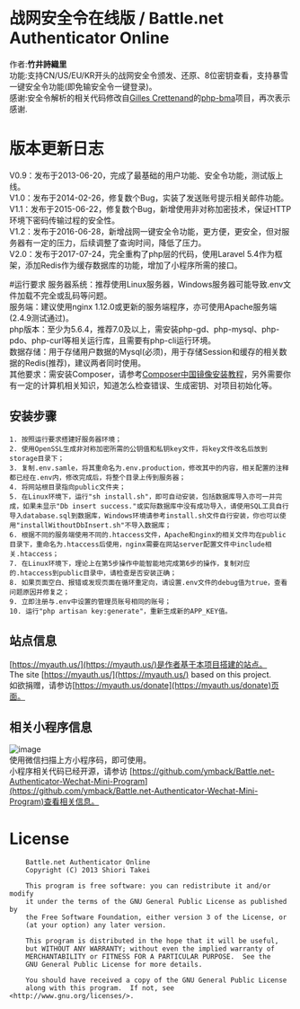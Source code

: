 # 战网安全令在线版 / Battle.net Authenticator Online

作者:**竹井詩織里**<br>
功能:支持CN/US/EU/KR开头的战网安全令颁发、还原、8位密钥查看，支持暴雪一键安全令功能(即免输安全令一键登录)。<br>
感谢:安全令解析的相关代码修改自[Gilles Crettenand](https://github.com/krtek4)的<a href="https://github.com/krtek4/php-bma">php-bma</a>项目，再次表示感谢.

# 版本更新日志
V0.9：发布于2013-06-20，完成了最基础的用户功能、安全令功能，测试版上线。<br>
V1.0：发布于2014-02-26，修复数个Bug，实装了发送账号提示相关邮件功能。<br>
V1.1：发布于2015-06-22，修复数个Bug，新增使用非对称加密技术，保证HTTP环境下密码传输过程的安全性。<br>
V1.2：发布于2016-06-28，新增战网一键安全令功能，更方便，更安全，但对服务器有一定的压力，后续调整了查询时间，降低了压力。<br>
V2.0：发布于2017-07-24，完全重构了php层的代码，使用Laravel 5.4作为框架，添加Redis作为缓存数据库的功能，增加了小程序所需的接口。<br>

#运行要求
服务器系统：推荐使用Linux服务器，Windows服务器可能导致.env文件加载不完全或乱码等问题。<br>
服务端：建议使用nginx 1.12.0或更新的服务端程序，亦可使用Apache服务端(2.4.9测试通过)。<br>
php版本：至少为5.6.4，推荐7.0及以上，需安装php-gd、php-mysql、php-pdo、php-curl等相关运行库，且需要有php-cli运行环境。<br>
数据存储：用于存储用户数据的Mysql(必须)，用于存储Session和缓存的相关数据的Redis(推荐)，建议两者同时使用。<br>
其他要求：需安装Composer，请参考[Composer中国镜像安装教程](https://pkg.phpcomposer.com/#how-to-install-composer)，另外需要你有一定的计算机相关知识，知道怎么检查错误、生成密钥、对项目初始化等。

## 安装步骤
	1. 按照运行要求搭建好服务器环境；
	2. 使用OpenSSL生成非对称加密所需的公钥值和私钥key文件，将key文件改名后放到storage目录下；
	3. 复制.env.samle，将其重命名为.env.production，修改其中的内容，相关配置的注释都已经在.env内，修改完成后，将整个目录上传到服务器；
	4. 将网站根目录指向public文件夹；
	5. 在Linux环境下，运行"sh install.sh"，即可自动安装，包括数据库导入亦可一并完成，如果未显示"Db insert success."或实际数据库中没有成功导入，请使用SQL工具自行导入database.sql到数据库，Windows环境请参考install.sh文件自行安装，你也可以使用"installWithoutDbInsert.sh"不导入数据库；
	6. 根据不同的服务端使用不同的.htaccess文件，Apache和nginx的相关文件均在public目录下，重命名为.htaccess后使用，nginx需要在网站server配置文件中include相关.htaccess；
	7. 在Linux环境下，理论上在第5步操作中能智能地完成第6步的操作，复制对应的.htaccess到public目录中，请检查是否安装正确；
	8. 如果页面空白、报错或发现页面在循环重定向，请设置.env文件的debug值为true，查看问题原因并修复之；
	9. 立即注册与.env中设置的管理员账号相同的账号；
	10. 运行"php artisan key:generate"，重新生成新的APP_KEY值。

## 站点信息
[https://myauth.us/](https://myauth.us/)是作者基于本项目搭建的站点。<br>
The site [https://myauth.us/](https://myauth.us/) based on this project.<br>
如欲捐赠，请参访[https://myauth.us/donate](https://myauth.us/donate)页面。 

## 相关小程序信息
![image](https://github.com/ymback/Battle.net-Authenticator-Wechat-Mini-Program/blob/master/QRCODE.jpg)<br>
使用微信扫描上方小程序码，即可使用。<br>
小程序相关代码已经开源，请参访
[https://github.com/ymback/Battle.net-Authenticator-Wechat-Mini-Program](https://github.com/ymback/Battle.net-Authenticator-Wechat-Mini-Program)查看相关信息。

# License
```text
    Battle.net Authenticator Online
    Copyright (C) 2013 Shiori Takei

    This program is free software: you can redistribute it and/or modify
    it under the terms of the GNU General Public License as published by
    the Free Software Foundation, either version 3 of the License, or
    (at your option) any later version.

    This program is distributed in the hope that it will be useful,
    but WITHOUT ANY WARRANTY; without even the implied warranty of
    MERCHANTABILITY or FITNESS FOR A PARTICULAR PURPOSE.  See the
    GNU General Public License for more details.

    You should have received a copy of the GNU General Public License
    along with this program.  If not, see <http://www.gnu.org/licenses/>.
```
